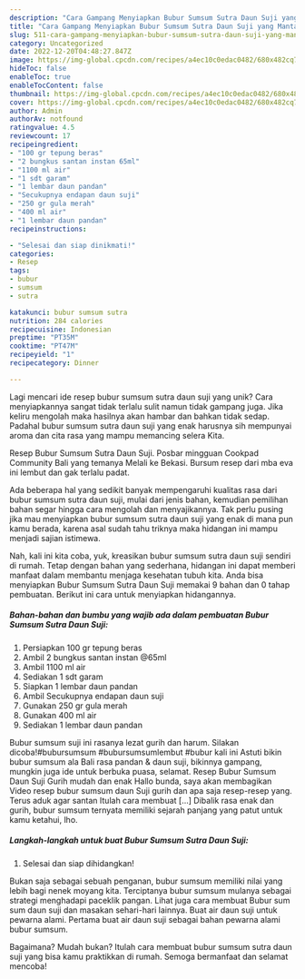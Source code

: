 ```yaml
---
description: "Cara Gampang Menyiapkan Bubur Sumsum Sutra Daun Suji yang Mantap"
title: "Cara Gampang Menyiapkan Bubur Sumsum Sutra Daun Suji yang Mantap"
slug: 511-cara-gampang-menyiapkan-bubur-sumsum-sutra-daun-suji-yang-mantap
category: Uncategorized
date: 2022-12-20T04:48:27.847Z
image: https://img-global.cpcdn.com/recipes/a4ec10c0edac0482/680x482cq70/bubur-sumsum-sutra-daun-suji-foto-resep-utama.jpg
hideToc: false
enableToc: true
enableTocContent: false
thumbnail: https://img-global.cpcdn.com/recipes/a4ec10c0edac0482/680x482cq70/bubur-sumsum-sutra-daun-suji-foto-resep-utama.jpg
cover: https://img-global.cpcdn.com/recipes/a4ec10c0edac0482/680x482cq70/bubur-sumsum-sutra-daun-suji-foto-resep-utama.jpg
author: Admin
authorAv: notfound
ratingvalue: 4.5
reviewcount: 17
recipeingredient:
- "100 gr tepung beras"
- "2 bungkus santan instan 65ml"
- "1100 ml air"
- "1 sdt garam"
- "1 lembar daun pandan"
- "Secukupnya endapan daun suji"
- "250 gr gula merah"
- "400 ml air"
- "1 lembar daun pandan"
recipeinstructions:

- "Selesai dan siap dinikmati!"
categories:
- Resep
tags:
- bubur
- sumsum
- sutra

katakunci: bubur sumsum sutra 
nutrition: 284 calories
recipecuisine: Indonesian
preptime: "PT35M"
cooktime: "PT47M"
recipeyield: "1"
recipecategory: Dinner

---
```





Lagi mencari ide resep bubur sumsum sutra daun suji yang unik? Cara menyiapkannya sangat tidak terlalu sulit namun tidak gampang juga. Jika keliru mengolah maka hasilnya akan hambar dan bahkan tidak sedap. Padahal bubur sumsum sutra daun suji yang enak harusnya sih mempunyai aroma dan cita rasa yang mampu memancing selera Kita.





Resep Bubur Sumsum Sutra Daun Suji. Posbar mingguan Cookpad Community Bali yang temanya Melali ke Bekasi. Bursum resep dari mba eva ini lembut dan gak terlalu padat.

Ada beberapa hal yang sedikit banyak mempengaruhi kualitas rasa dari bubur sumsum sutra daun suji, mulai dari jenis bahan, kemudian pemilihan bahan segar hingga cara mengolah dan menyajikannya. Tak perlu pusing jika mau menyiapkan bubur sumsum sutra daun suji yang enak di mana pun kamu berada, karena asal sudah tahu triknya maka hidangan ini mampu menjadi sajian istimewa.






Nah, kali ini kita coba, yuk, kreasikan bubur sumsum sutra daun suji sendiri di rumah. Tetap dengan bahan yang sederhana, hidangan ini dapat memberi manfaat dalam membantu menjaga kesehatan tubuh kita. Anda bisa menyiapkan Bubur Sumsum Sutra Daun Suji memakai 9 bahan dan 0 tahap pembuatan. Berikut ini cara untuk menyiapkan hidangannya.

<!--inarticleads1-->

##### Bahan-bahan dan bumbu yang wajib ada dalam pembuatan Bubur Sumsum Sutra Daun Suji:

1. Persiapkan 100 gr tepung beras
1. Ambil 2 bungkus santan instan @65ml
1. Ambil 1100 ml air
1. Sediakan 1 sdt garam
1. Siapkan 1 lembar daun pandan
1. Ambil Secukupnya endapan daun suji
1. Gunakan 250 gr gula merah
1. Gunakan 400 ml air
1. Sediakan 1 lembar daun pandan


Bubur sumsum suji ini rasanya lezat gurih dan harum. Silakan dicoba!#bubursumsum #bubursumsumlembut #bubur kali ini Astuti bikin bubur sumsum ala Bali rasa pandan &amp; daun suji, bikinnya gampang, mungkin juga ide untuk berbuka puasa, selamat. Resep Bubur Sumsum Daun Suji Gurih mudah dan enak Hallo bunda, saya akan membagikan Video resep bubur sumsum daun Suji gurih dan apa saja resep-resep yang. Terus aduk agar santan Itulah cara membuat […] Dibalik rasa enak dan gurih, bubur sumsum ternyata memiliki sejarah panjang yang patut untuk kamu ketahui, lho. 

<!--inarticleads2-->

##### Langkah-langkah untuk buat Bubur Sumsum Sutra Daun Suji:


1. Selesai dan siap dihidangkan!

Bukan saja sebagai sebuah penganan, bubur sumsum memiliki nilai yang lebih bagi nenek moyang kita. Terciptanya bubur sumsum mulanya sebagai strategi menghadapi paceklik pangan. Lihat juga cara membuat Bubur sum sum daun suji dan masakan sehari-hari lainnya. Buat air daun suji untuk pewarna alami. Pertama buat air daun suji sebagai bahan pewarna alami bubur sumsum. 

Bagaimana? Mudah bukan? Itulah cara membuat bubur sumsum sutra daun suji yang bisa kamu praktikkan di rumah. Semoga bermanfaat dan selamat mencoba!
